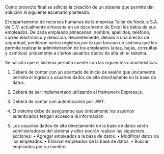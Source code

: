 Como proyecto final se solicita la creación de un sistema que permite dar solución al
siguiente escenario planteado:

El departamento de recursos humanos de la empresa Taller de Node.js S.A. de C.V.
actualmente almacena en un documento de Excel los datos de sus empleados. De
cada empleado almacenan: nombre, apellidos, teléfono, correo electrónico y
dirección. Recientemente, debido a una brecha de seguridad, perdieron varios
registros por lo que buscan un sistema que les permita realizar la administración de
los empleados (altas, bajas, consultas y cambios) únicamente a ciertos usuarios
dados de alta en el sistema.

Se solicita que el sistema permita cuente con las siguientes características:
1. Deberá de contar con un apartado de inicio de sesión que únicamente permita
el ingreso a usuarios dados de alta directamente en la base de datos.

2. Deberá de ser implementado utilizando el framework Express.js.

3. Deberá de contar con autenticación por JWT.

4. El sistema debe de asegurarse que únicamente los usuarios autenticados
tengan acceso a la información.

5. Los usuarios dados de alta directamente en la base de datos serán
administradores del sistema y ellos podrán realizar las siguientes acciones:
• Agregar empleados a la base de datos.
• Modificar datos de los empleados.
• Eliminar empleados de la base de datos.
• Buscar empleados por su nombre.